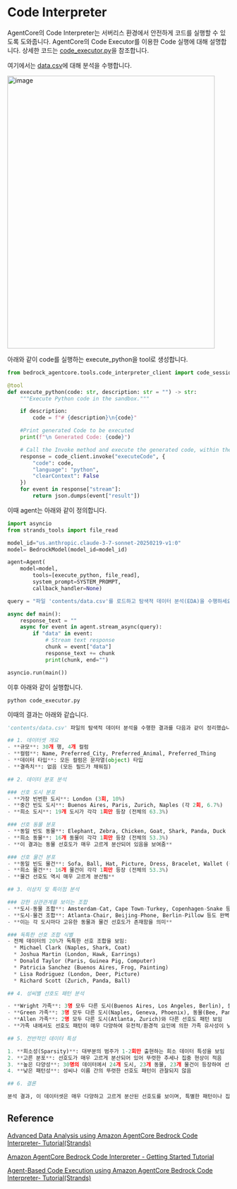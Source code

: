 # Code Interpreter

AgentCore의 Code Interpreter는 서버리스 환경에서 안전하게 코드를 실행할 수 있도록 도와줍니다. AgentCore의 Code Executor를 이용한 Code 실행에 대해 설명합니다. 상세한 코드는 [code_executor.py](./code_executor.py)을 참조합니다.

여기에서는 [data.csv](./contents/data.csv)에 대해 분석을 수행합니다.

<img width="470" height="618" alt="image" src="https://github.com/user-attachments/assets/a75d0a19-16df-4854-9445-82e00bbd9e35" />


아래와 같이 code를 실행하는 execute_python을 tool로 생성합니다.

```python
from bedrock_agentcore.tools.code_interpreter_client import code_session

@tool
def execute_python(code: str, description: str = "") -> str:
    """Execute Python code in the sandbox."""

    if description:
        code = f"# {description}\n{code}"

    #Print generated Code to be executed
    print(f"\n Generated Code: {code}")

    # Call the Invoke method and execute the generated code, within the initialized code interpreter session
    response = code_client.invoke("executeCode", {
        "code": code,
        "language": "python",
        "clearContext": False
    })
    for event in response["stream"]:
        return json.dumps(event["result"])
```

이때 agent는 아래와 같이 정의합니다.

```python
import asyncio
from strands_tools import file_read

model_id="us.anthropic.claude-3-7-sonnet-20250219-v1:0"
model= BedrockModel(model_id=model_id)

agent=Agent(
    model=model,
        tools=[execute_python, file_read],
        system_prompt=SYSTEM_PROMPT,
        callback_handler=None)

query = "파일 'contents/data.csv'를 로드하고 탐색적 데이터 분석(EDA)을 수행하세요. 분포와 이상치 값에 대해 알려주세요."

async def main():
    response_text = ""
    async for event in agent.stream_async(query):
        if "data" in event:
            # Stream text response
            chunk = event["data"]
            response_text += chunk
            print(chunk, end="")

asyncio.run(main())
```

이후 아래와 같이 실행합니다.

```text
python code_executor.py
```

이때의 결과는 아래와 같습니다.

```python
'contents/data.csv' 파일의 탐색적 데이터 분석을 수행한 결과를 다음과 같이 정리했습니다. 파일에 접근 제한이 있어 파일 미리보기에서 추출한 데이터 샘플(30개 행)을 기반으로 분석했습니다.

## 1. 데이터셋 개요
- **규모**: 30개 행, 4개 컬럼
- **컬럼**: Name, Preferred_City, Preferred_Animal, Preferred_Thing
- **데이터 타입**: 모든 컬럼은 문자열(object) 타입
- **결측치**: 없음 (모든 필드가 채워짐)

## 2. 데이터 분포 분석

### 선호 도시 분포
- **가장 빈번한 도시**: London (3회, 10%)
- **중간 빈도 도시**: Buenos Aires, Paris, Zurich, Naples (각 2회, 6.7%)
- **희소 도시**: 19개 도시가 각각 1회만 등장 (전체의 63.3%)

### 선호 동물 분포
- **동일 빈도 동물**: Elephant, Zebra, Chicken, Goat, Shark, Panda, Duck (각 2회, 6.7%)
- **희소 동물**: 16개 동물이 각각 1회만 등장 (전체의 53.3%)
- **이 결과는 동물 선호도가 매우 고르게 분산되어 있음을 보여줌**

### 선호 물건 분포
- **동일 빈도 물건**: Sofa, Ball, Hat, Picture, Dress, Bracelet, Wallet (각 2회, 6.7%)
- **희소 물건**: 16개 물건이 각각 1회만 등장 (전체의 53.3%)
- **물건 선호도 역시 매우 고르게 분산됨**

## 3. 이상치 및 특이점 분석

### 강한 상관관계를 보이는 조합
- **도시-동물 조합**: Amsterdam-Cat, Cape Town-Turkey, Copenhagen-Snake 등은 1:1 매핑 관계를 보임
- **도시-물건 조합**: Atlanta-Chair, Beijing-Phone, Berlin-Pillow 등도 완벽한 상관관계를 보임
- **이는 각 도시마다 고유한 동물과 물건 선호도가 존재함을 의미**

### 독특한 선호 조합 식별
- 전체 데이터의 20%가 독특한 선호 조합을 보임:
  * Michael Clark (Naples, Shark, Coat)
  * Joshua Martin (London, Hawk, Earrings)
  * Donald Taylor (Paris, Guinea Pig, Computer)
  * Patricia Sanchez (Buenos Aires, Frog, Painting)
  * Lisa Rodriguez (London, Deer, Picture)
  * Richard Scott (Zurich, Panda, Ball)

## 4. 성씨별 선호도 패턴 분석

- **Wright 가족**: 3명 모두 다른 도시(Buenos Aires, Los Angeles, Berlin), 동물(Goat, Chicken, Shark), 물건(Wallet, Dress, Pillow) 선호
- **Green 가족**: 3명 모두 다른 도시(Naples, Geneva, Phoenix), 동물(Bee, Panda, Lion), 물건(Shirt, Ball, Bag) 선호
- **Allen 가족**: 2명 모두 다른 도시(Atlanta, Zurich)와 다른 선호도 패턴 보임
- **가족 내에서도 선호도 패턴이 매우 다양하여 유전적/환경적 요인에 의한 가족 유사성이 낮음을 시사**

## 5. 전반적인 데이터 특성

1. **희소성(Sparsity)**: 대부분의 범주가 1-2회만 출현하는 희소 데이터 특성을 보임
2. **고른 분포**: 선호도가 매우 고르게 분산되어 있어 뚜렷한 추세나 집중 현상이 적음
3. **높은 다양성**: 30명의 데이터에서 24개 도시, 23개 동물, 23개 물건이 등장하여 선호도의 다양성이 매우 높음
4. **낮은 패턴성**: 성씨나 이름 간의 뚜렷한 선호도 패턴이 관찰되지 않음

## 6. 결론

분석 결과, 이 데이터셋은 매우 다양하고 고르게 분산된 선호도를 보이며, 특별한 패턴이나 집중 현상은 관찰되지 않았습니다. 각 개인은 매우 고유한 선호도 조합을 가지고 있으며, 같은 성씨를 가진 사람들 사이에서도 선호도의 유사성은 낮았습니다. 전체 데이터의 20%가 독특한 선호 조합을 보였으며, 이는 데이터의 다양성과 개인 선호의 고유성을 강조합니다.%
```

## Reference

[Advanced Data Analysis using Amazon AgentCore Bedrock Code Interpreter- Tutorial(Strands)](https://github.com/awslabs/amazon-bedrock-agentcore-samples/blob/main/01-tutorials/05-AgentCore-tools/01-Agent-Core-code-interpreter/03-advanced-data-analysis-with-agent-using-code-interpreter/strands-agent-advanced-data-analysis-code-interpreter.ipynb)

[Amazon AgentCore Bedrock Code Interpreter - Getting Started Tutorial](https://github.com/awslabs/amazon-bedrock-agentcore-samples/tree/main/01-tutorials/05-AgentCore-tools/01-Agent-Core-code-interpreter/01-file-operations-using-code-interpreter)

[Agent-Based Code Execution using Amazon AgentCore Bedrock Code Interpreter- Tutorial(Strands)](https://github.com/awslabs/amazon-bedrock-agentcore-samples/blob/main/01-tutorials/05-AgentCore-tools/01-Agent-Core-code-interpreter/02-code-execution-with-agent-using-code-interpreter/strands-agent-code-execution-code-interpreter.ipynb)

